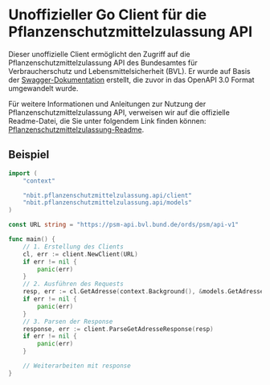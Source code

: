 # Unoffizieller Go Client für die Pflanzenschutzmittelzulassung API
Dieser unoffizielle Client ermöglicht den Zugriff auf die Pflanzenschutzmittelzulassung API des Bundesamtes für Verbraucherschutz und Lebensmittelsicherheit (BVL). Er wurde auf Basis der [Swagger-Dokumentation](https://github.com/bundesAPI/pflanzenschutzmittelzulassung-api/blob/main/openapi.yaml) erstellt, die zuvor in das OpenAPI 3.0 Format umgewandelt wurde.

Für weitere Informationen und Anleitungen zur Nutzung der Pflanzenschutzmittelzulassung API, verweisen wir auf die offizielle Readme-Datei, die Sie unter folgendem Link finden können: [Pflanzenschutzmittelzulassung-Readme](https://github.com/bundesAPI/pflanzenschutzmittelzulassung-api/blob/main/README.md).

## Beispiel
```go
import (
	"context"

	"nbit.pflanzenschutzmittelzulassung.api/client"
	"nbit.pflanzenschutzmittelzulassung.api/models"
)

const URL string = "https://psm-api.bvl.bund.de/ords/psm/api-v1"

func main() {
    // 1. Erstellung des Clients
	cl, err := client.NewClient(URL)
	if err != nil {
		panic(err)
	}
    // 2. Ausführen des Requests
	resp, err := cl.GetAdresse(context.Background(), &models.GetAdresseParams{})
	if err != nil {
		panic(err)
	}
    // 3. Parsen der Response
	response, err := client.ParseGetAdresseResponse(resp)
	if err != nil {
		panic(err)
	}

    // Weiterarbeiten mit response
}
```
